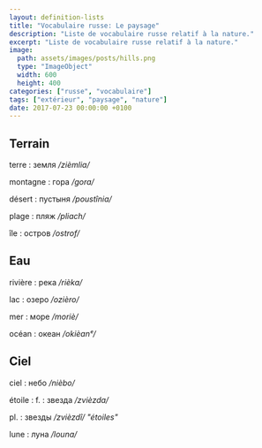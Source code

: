 ```yaml
---
layout: definition-lists
title: "Vocabulaire russe: Le paysage"
description: "Liste de vocabulaire russe relatif à la nature."
excerpt: "Liste de vocabulaire russe relatif à la nature."
image:
  path: assets/images/posts/hills.png
  type: "ImageObject"
  width: 600
  height: 400
categories: ["russe", "vocabulaire"]
tags: ["extérieur", "paysage", "nature"]
date: 2017-07-23 00:00:00 +0100
---
```


## Terrain

terre
: земля
*/zièmlia/*

montagne
: гора
*/gora/*

désert
: пустыня
*/poustînia/*

plage
: пляж
*/pliach/*

île
: остров
*/ostrof/*


## Eau

rivière
: река
*/rièka/*

lac
: озеро
*/ozièro/*

mer
: море
*/moriè/*

océan
: океан
*/okièanᵉ/*


## Ciel

ciel
: небо
*/nièbo/*

étoile
: f.
  : звезда
  */zvièzda/*

  pl.
  : звезды
  */zvièzdî/ "étoiles"*

lune
: луна
*/louna/*
